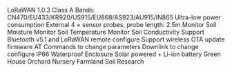 LoRaWAN 1.0.3 Class A
Bands: CN470/EU433/KR920/US915/EU868/AS923/AU915/IN865
Ultra-low power consumption
External 4 × sensor probes, probe length: 2.5m
Monitor Soil Moisture
Monitor Soil Temperature
Monitor Soil Conductivity
Support Bluetooth v5.1 and LoRaWAN remote configure
Support wireless OTA update firmware
AT Commands to change parameters
Downlink to change configure
IP66 Waterproof Enclosure
Solar powered + Li-ion battery
Green House
Orchard Nursery
Farmland
Soil Research
